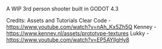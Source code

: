 A WIP 3rd person shooter built in GODOT 4.3

Credits:
Assets and Tutorials
Clear Code - https://www.youtube.com/watch?v=nAh_Kx5Zh5Q
Kenney - https://www.kenney.nl/assets/prototype-textures
Lukky - https://www.youtube.com/watch?v=EP5AYllgHy8
